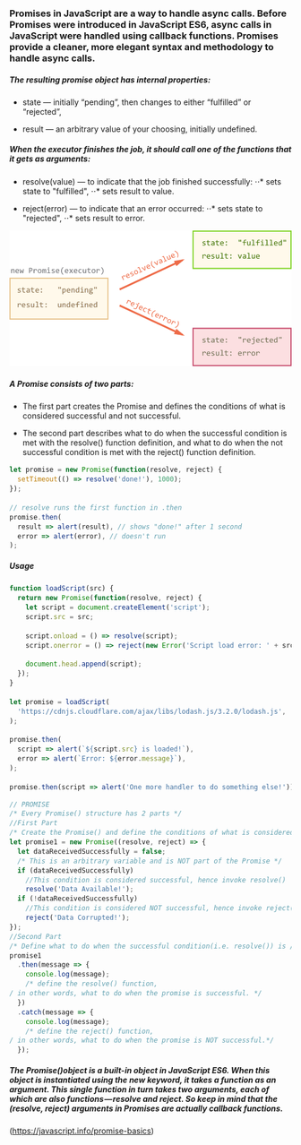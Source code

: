 ### Promises in JavaScript are a way to handle async calls. Before Promises were introduced in JavaScript ES6, async calls in JavaScript were handled using callback functions. Promises provide a cleaner, more elegant syntax and methodology to handle async calls.

##### The resulting promise object has internal properties:

- state — initially “pending”, then changes to either “fulfilled” or “rejected”,

* result — an arbitrary value of your choosing, initially undefined.

##### When the executor finishes the job, it should call one of the functions that it gets as arguments:

- resolve(value) — to indicate that the job finished successfully:
  ⋅⋅\* sets state to "fulfilled",
  ⋅⋅\* sets result to value.

- reject(error) — to indicate that an error occurred:
  ⋅⋅\* sets state to "rejected",
  ⋅⋅\* sets result to error.

![Promise Resolve and Reject image](../img/Story_Listing_Page.png)

##### A Promise consists of two parts:

- The first part creates the Promise and defines the conditions of what is considered successful and not successful.

- The second part describes what to do when the successful condition is met with the resolve() function definition, and what to do when the not successful condition is met with the reject() function definition.

```javascript
let promise = new Promise(function(resolve, reject) {
  setTimeout(() => resolve('done!'), 1000);
});

// resolve runs the first function in .then
promise.then(
  result => alert(result), // shows "done!" after 1 second
  error => alert(error), // doesn't run
);
```

##### Usage

```javascript
function loadScript(src) {
  return new Promise(function(resolve, reject) {
    let script = document.createElement('script');
    script.src = src;

    script.onload = () => resolve(script);
    script.onerror = () => reject(new Error('Script load error: ' + src));

    document.head.append(script);
  });
}

let promise = loadScript(
  'https://cdnjs.cloudflare.com/ajax/libs/lodash.js/3.2.0/lodash.js',
);

promise.then(
  script => alert(`${script.src} is loaded!`),
  error => alert(`Error: ${error.message}`),
);

promise.then(script => alert('One more handler to do something else!'));
```

```javascript
// PROMISE
/* Every Promise() structure has 2 parts */
//First Part
/* Create the Promise() and define the conditions of what is considered successful and not successful.*/
let promise1 = new Promise((resolve, reject) => {
  let dataReceivedSuccessfully = false;
  /* This is an arbitrary variable and is NOT part of the Promise */
  if (dataReceivedSuccessfully)
    //This condition is considered successful, hence invoke resolve()
    resolve('Data Available!');
  if (!dataReceivedSuccessfully)
    //This condition is considered NOT successful, hence invoke reject()
    reject('Data Corrupted!');
});
//Second Part
/* Define what to do when the successful condition(i.e. resolve()) is / met, and what to do when the not successful condition(i.e./ reject()) is met. */
promise1
  .then(message => {
    console.log(message);
    /* define the resolve() function, 
/ in other words, what to do when the promise is successful. */
  })
  .catch(message => {
    console.log(message);
    /* define the reject() function, 
/ in other words, what to do when the promise is NOT successful.*/
  });
```

##### The Promise()object is a built-in object in JavaScript ES6. When this object is instantiated using the new keyword, it takes a function as an argument. This single function in turn takes two arguments, each of which are also functions — resolve and reject. So keep in mind that the (resolve, reject) arguments in Promises are actually callback functions.

(https://javascript.info/promise-basics)
